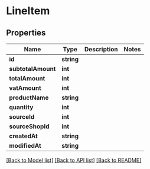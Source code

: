 # LineItem

## Properties
Name | Type | Description | Notes
------------ | ------------- | ------------- | -------------
**id** | **string** |  | 
**subtotalAmount** | **int** |  | 
**totalAmount** | **int** |  | 
**vatAmount** | **int** |  | 
**productName** | **string** |  | 
**quantity** | **int** |  | 
**sourceId** | **int** |  | 
**sourceShopId** | **int** |  | 
**createdAt** | **string** |  | 
**modifiedAt** | **string** |  | 

[[Back to Model list]](../../README.md#documentation-for-models) [[Back to API list]](../../README.md#documentation-for-api-endpoints) [[Back to README]](../../README.md)

